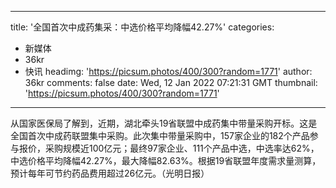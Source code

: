 
---
title: '全国首次中成药集采：中选价格平均降幅42.27%'
categories: 
 - 新媒体
 - 36kr
 - 快讯
headimg: 'https://picsum.photos/400/300?random=1771'
author: 36kr
comments: false
date: Wed, 12 Jan 2022 07:21:31 GMT
thumbnail: 'https://picsum.photos/400/300?random=1771'
---

<div>   
从国家医保局了解到，近期，湖北牵头19省联盟中成药集中带量采购开标。这是全国首次中成药联盟集中采购。此次集中带量采购中，157家企业的182个产品参与报价，采购规模近100亿元；最终97家企业、111个产品中选，中选率达62%，中选价格平均降幅42.27%，最大降幅82.63%。根据19省联盟年度需求量测算，预计每年可节约药品费用超过26亿元。（光明日报）  
</div>
            